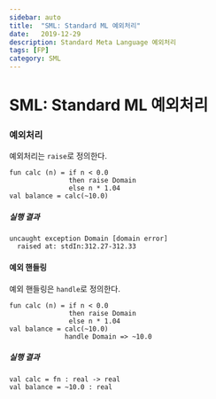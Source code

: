 ```yaml
---
sidebar: auto
title:  "SML: Standard ML 예외처리"
date:   2019-12-29
description: Standard Meta Language 예외처리
tags: [FP]
category: SML
---
```

# SML: Standard ML 예외처리
### 예외처리
예외처리는 `raise`로 정의한다.

```
fun calc (n) = if n < 0.0
               then raise Domain
               else n * 1.04
val balance = calc(~10.0)
```

##### 실행 결과
```
uncaught exception Domain [domain error]
  raised at: stdIn:312.27-312.33
```

#### 예외 핸들링
예외 핸들링은 `handle`로 정의한다.

```
fun calc (n) = if n < 0.0
               then raise Domain
               else n * 1.04
val balance = calc(~10.0)
              handle Domain => ~10.0
```

##### 실행 결과
```
val calc = fn : real -> real
val balance = ~10.0 : real
```
